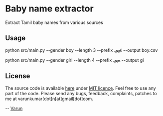 # Baby name extractor

Extract Tamil baby names from various sources

## Usage

python src/main.py --gender boy --length 3 --prefix அதி --output boy.csv

python src/main.py --gender girl --length 4 --prefix அக --output gi

## License

The source code is available [here](https://github.com/varunkumar/baby-name-extractor) under [MIT licence](https://varunkumar.mit-license.org/). Feel free to use any part of the code. Please send any bugs, feedback, complaints, patches to me at varunkumar[dot]n[at]gmail[dot]com.

-- [Varun](https://varunkumar.dev)
